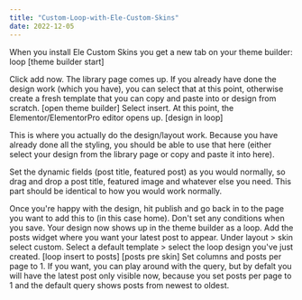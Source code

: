 ```yaml
---
title: "Custom-Loop-with-Ele-Custom-Skins"
date: 2022-12-05
---
```



When you install Ele Custom Skins you get a new tab on your theme builder: loop
[theme builder start]

Click add now.
The library page comes up.  If you already have done the design work (which you have), you can select that at this point, otherwise create a fresh template that you can copy and paste into or design from scratch.
[open theme builder]
Select insert.
At this point, the Elementor/ElementorPro editor opens up.
[design in loop]

This is where you actually do the design/layout work.  Because you have already done all the styling, you should be able to use that here (either select your design from the library page or copy and paste it into here).

Set the dynamic fields (post title, featured post) as you would normally, so drag and drop a post title, featured image and whatever else you need.  This part should be identical to how you would work normally.

Once you're happy with the design, hit publish and go back in to the page you want to add this to (in this case home).
Don't set any conditions when you save.
Your design now shows up in the theme builder as a loop.
Add the posts widget where you want your latest post to appear.  Under layout > skin select custom. Select a default template > select the loop design you've just created.
[loop insert to posts]
[posts pre skin]
Set columns and posts per page to 1.  If you want, you can play around with the query, but by defalt you will have the latest post only visible now, because you set posts per page to 1 and the default query shows posts from newest to oldest.
